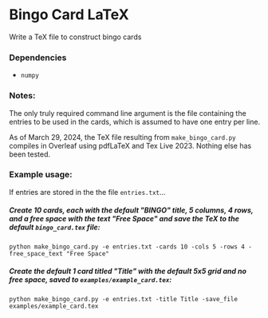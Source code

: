 # Bingo Card LaTeX
Write a TeX file to construct bingo cards

### Dependencies
- `numpy`

### Notes:

The only truly required command line argument is the file containing the entries to be used in the cards, which is assumed to have one entry per line.

As of March 29, 2024, the TeX file resulting from `make_bingo_card.py` compiles in Overleaf using pdfLaTeX and Tex Live 2023. Nothing else has been tested.

### Example usage:

If entries are stored in the the file `entries.txt`...

##### Create 10 cards, each with the default "BINGO" title, 5 columns, 4 rows, and a free space with the text "Free Space" and save the TeX to the default `bingo_card.tex` file:
`python make_bingo_card.py -e entries.txt -cards 10 -cols 5 -rows 4 -free_space_text "Free Space"`

##### Create the default 1 card titled "Title" with the default 5x5 grid and no free space, saved to `examples/example_card.tex`:
`python make_bingo_card.py -e entries.txt -title Title -save_file examples/example_card.tex`